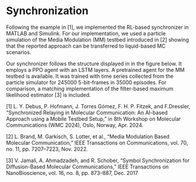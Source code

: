 # Synchronization

Following the example in [1], we implemented the RL-based synchronizer in MATLAB and Simulink.
For our implementation, we used a particle simulation of the Media Modulation (MM) testbed introduced in [2] showing that the reported approach can be transferred to liquid-based MC scenarios.

Our synchronizer follows the structure displayed in in the figure below.
It employs a PPO agent with an LSTM layers.
A pretrained agent for the MM testbed is available.
It was trained with time series collected from the particle simulator for 245000 5-bit-frames in 35000 episodes.
For comparison, a matching implementation of the filter-based maximum likelihood estimator [3] is included.

[1] L. Y. Debus, P. Hofmann, J. Torres Gómez, F. H. P. Fitzek, and F.Dressler, “Synchronized Relaying in Molecular Communication: An AI-based Approach using a Mobile Testbed Setup,” in 8th Workshop on Molecular Communications (WMC 2024), Oslo, Norway, Apr. 2024.

[2] L. Brand, M. Garkisch, S. Lotter, et al., “Media Modulation Based Molecular Communication,” IEEE Transactions on Communications, vol. 70, no. 11, pp. 7207–7223, Nov. 2022.

[3] V. Jamali, A. Ahmadzadeh, and R. Schober, “Symbol Synchronization for Diffusion-Based Molecular Communications,” IEEE Transactions on NanoBioscience, vol. 16, no. 8, pp. 873–887, Dec. 2017
